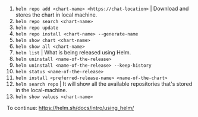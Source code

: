 1. `helm repo add <chart-name> <https://chat-location>` | Download and stores the chart in local machine.
2. `helm repo search <chart-name>`
3. `helm repo update`
4. `helm repo install <chart-name> --generate-name`
5. `helm show chart <chart-name>`
6. `helm show all <chart-name>`
7. `helm list` | What is being released using Helm.
8. `helm uninstall <name-of-the-release>`
9. `helm uninstall <name-of-the-release> --keep-history`
10. `helm status <name-of-the-release>`
11. `helm install <preferred-release-name> <name-of-the-chart>`
12. `helm search repo` | It will show all the available repositories that's stored in the local-machine.
13. `helm show values <chart-name>`

To continue: https://helm.sh/docs/intro/using_helm/
